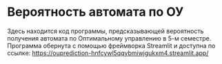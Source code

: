 # Вероятность автомата по ОУ
Здесь находится код программы, предсказывающей вероятность получения автомата по Оптимальному управлению в 5-м семестре.
Программа обернута с помощью фреймворка Streamlit и доступна по ссылке:
https://ouprediction-hnfcywl5qqvbmiwjgukxm4.streamlit.app/
